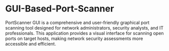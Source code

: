 # GUI-Based-Port-Scanner
PortScanner GUI is a comprehensive and user-friendly graphical port scanning tool designed for network administrators, security analysts, and IT professionals. This application provides a visual interface for scanning open ports on target hosts, making network security assessments more accessible and efficient.
